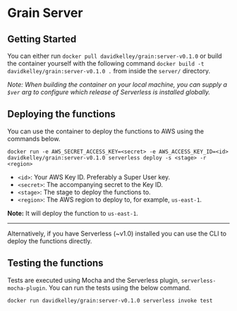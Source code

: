 # Grain Server

## Getting Started

You can either run `docker pull davidkelley/grain:server-v0.1.0` or build the container yourself with the following command `docker build -t davidkelley/grain:server-v0.1.0 .` from inside the `server/` directory.

_Note: When building the container on your local machine, you can supply a `$ver` arg to configure which release of Serverless is installed globally._

## Deploying the functions

You can use the container to deploy the functions to AWS using the commands below.

```
docker run -e AWS_SECRET_ACCESS_KEY=<secret> -e AWS_ACCESS_KEY_ID=<id> davidkelley/grain:server-v0.1.0 serverless deploy -s <stage> -r <region>
```

* `<id>`: Your AWS Key ID. Preferably a Super User key.
* `<secret>`: The accompanying secret to the Key ID.
* `<stage>`: The stage to deploy the functions to.
* `<region>`: The AWS region to deploy to, for example, `us-east-1`.

**Note:** It will deploy the function to `us-east-1`.

---

Alternatively, if you have Serverless (~v1.0) installed you can use the CLI to deploy the functions directly.

## Testing the functions

Tests are executed using Mocha and the Serverless plugin, `serverless-mocha-plugin`. You can run the tests using the below command.

```
docker run davidkelley/grain:server-v0.1.0 serverless invoke test
```
